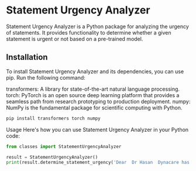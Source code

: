 # Statement Urgency Analyzer

Statement Urgency Analyzer is a Python package for analyzing the urgency of statements. It provides functionality to determine whether a given statement is urgent or not based on a pre-trained model.

## Installation

To install Statement Urgency Analyzer and its dependencies, you can use pip. Run the following command:



transformers: A library for state-of-the-art natural language processing.
torch: PyTorch is an open source deep learning platform that provides a seamless path from research prototyping to production deployment.
numpy: NumPy is the fundamental package for scientific computing with Python.


```bash
pip install transformers torch numpy
```
Usage
Here's how you can use Statement Urgency Analyzer in your Python code:

```python
from classes import StatementUrgencyAnalyzer

result = StatementUrgencyAnalyzer()
print(result.determine_statement_urgency('Dear  Dr Hasan  Dynacare has a pending request for information for your patinet Philip Moy Our request was sent to your office on 2023/03/29 and now is urgently required.'))
```
